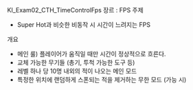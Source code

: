 KI_Exam02_CTH_TimeControlFps
장르 : FPS
주제
  - Super Hot과 비슷한 비동작 시 시간이 느려지는 FPS

개요
  - 메인 룰) 플레이어가 움직일 때만 시간이 정상적으로 흐른다.
  - 교체 가능한 무기들 (총기, 투척 가능한 도구 등)
  - 레벨 하나 당 10명 내외의 적이 나오는 메인 모드
  - 특정한 위치에 랜덤하게 스폰되는 적을 제거하는 무한 모드 (가능 시)
